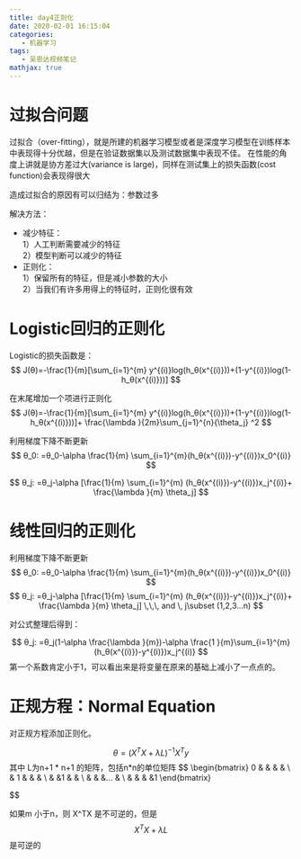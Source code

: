 ```yaml
---
title: day4正则化
date: 2020-02-01 16:15:04
categories:
   - 机器学习
tags:
   - 吴恩达视频笔记
mathjax: true
---
```

# 过拟合问题
过拟合（over-fitting），就是所建的机器学习模型或者是深度学习模型在训练样本中表现得十分优越，但是在验证数据集以及测试数据集中表现不佳。
在性能的角度上讲就是协方差过大(variance is large)，同样在测试集上的损失函数(cost function)会表现得很大
<!--more-->

造成过拟合的原因有可以归结为：参数过多

解决方法：
- 减少特征：
<br/> 1）人工判断需要减少的特征
<br/> 2）模型判断可以减少的特征
- 正则化：
<br/> 1）保留所有的特征，但是减小参数的大小 
<br/> 2）当我们有许多用得上的特征时，正则化很有效

# Logistic回归的正则化
 Logistic的损失函数是：
$$
J(θ)=-\frac{1}{m}[\sum_{i=1}^{m} y^{(i)}log(h_θ(x^{(i)}))+(1-y^{(i)})log(1-h_θ(x^{(i)}))]
$$

在末尾增加一个项进行正则化
$$
J(θ)=-\frac{1}{m}[\sum_{i=1}^{m} y^{(i)}log(h_θ(x^{(i)}))+(1-y^{(i)})log(1-h_θ(x^{(i)}))]+
\frac{\lambda }{2m}\sum_{j=1}^{n}{\theta_j} ^2
$$

利用梯度下降不断更新
$$
θ_0:
=θ_0-\alpha \frac{1}{m} \sum_{i=1}^{m}(h_θ(x^{(i)})-y^{(i)})x_0^{(i)}
$$

$$
θ_j:
=θ_j-\alpha [\frac{1}{m} \sum_{i=1}^{m} (h_θ(x^{(i)})-y^{(i)})x_j^{(i)}+ \frac{\lambda }{m} \theta_j]
$$


# 线性回归的正则化
利用梯度下降不断更新
$$
θ_0:
=θ_0-\alpha \frac{1}{m} \sum_{i=1}^{m}(h_θ(x^{(i)})-y^{(i)})x_0^{(i)}
$$
$$
θ_j:
=θ_j-\alpha [\frac{1}{m} \sum_{i=1}^{m} (h_θ(x^{(i)})-y^{(i)})x_j^{(i)}+ \frac{\lambda }{m} \theta_j]   \,\,\,  and \,   j\subset  (1,2,3...n)
$$

对公式整理后得到：

$$
θ_j:
=θ_j(1-\alpha \frac{\lambda }{m})-\alpha \frac{1 }{m}\sum_{i=1}^{m} (h_θ(x^{(i)})-y^{(i)})x_j^{(i)}
$$
第一个系数肯定小于1，可以看出来是将变量在原来的基础上减小了一点点的。


# 正规方程：Normal Equation
对正规方程添加正则化。

 $$
θ=(X^TX+ \lambda L)^{-1}X^Ty
$$
其中 L为n+1 * n+1 的矩阵，包括n*n的单位矩阵
$$
\begin{bmatrix}
0 &  &  &  & \\ 
 & 1 &  &  & \\ 
 &  &1  &  & \\ 
 &  &  &...  & \\ 
 &  &  &  &1 
\end{bmatrix}

$$

如果m 小于n，则 X^TX 是不可逆的，但是
$$
X^TX+ \lambda L
$$
是可逆的